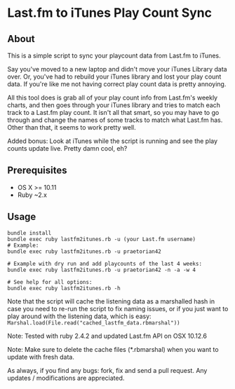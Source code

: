# Last.fm to iTunes Play Count Sync

## About

This is a simple script to sync your playcount data from Last.fm to iTunes.

Say you've moved to a new laptop and didn't move your iTunes Library data over. Or, you've had to rebuild your iTunes library and lost your play count data. If you're like me not having correct play count data is pretty annoying.

All this tool does is grab all of your play count info from Last.fm's weekly charts, and then goes through your iTunes library and tries to match each track to a Last.fm play count. It isn't all that smart, so you may have to go through and change the names of some tracks to match what Last.fm has. Other than that, it seems to work pretty well.

Added bonus: Look at iTunes while the script is running and see the play counts update live. Pretty damn cool, eh?

## Prerequisites

* OS X >= 10.11
* Ruby ~2.x

## Usage

```
bundle install
bundle exec ruby lastfm2itunes.rb -u (your Last.fm username)
# Example:
bundle exec ruby lastfm2itunes.rb -u praetorian42

# Example with dry run and add playcounts of the last 4 weeks:
bundle exec ruby lastfm2itunes.rb -u praetorian42 -n -a -w 4

# See help for all options:
bundle exec ruby lastfm2itunes.rb -h
```

Note that the script will cache the listening data as a marshalled hash in case you need to re-run the script to fix naming issues, or if you just want to play around with the listening data, which is easy: `Marshal.load(File.read("cached_lastfm_data.rbmarshal"))`

Note: Tested with ruby 2.4.2 and updated Last.fm API on OSX 10.12.6

Note: Make sure to delete the cache files (*.rbmarshal) when you want to update with fresh data.

As always, if you find any bugs: fork, fix and send a pull request. Any updates / modifications are appreciated.
